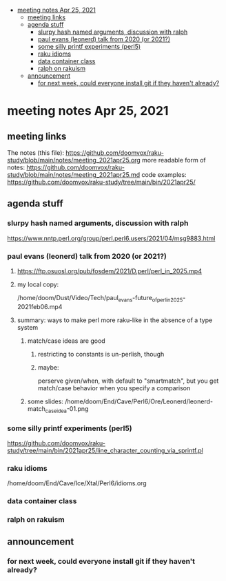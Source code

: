 - [meeting notes Apr 25, 2021](#org640ba56)
  - [meeting links](#org3ab9228)
  - [agenda stuff](#orgab77986)
    - [slurpy hash named arguments, discussion with ralph](#org871f45c)
    - [paul evans (leonerd) talk from 2020 (or 2021?)](#org3bcdfa1)
    - [some silly printf experiments (perl5)](#org684bfd9)
    - [raku idioms](#org7980cc5)
    - [data container class](#org0987b8f)
    - [ralph on rakuism](#org8de2601)
  - [announcement](#org9f849d0)
    - [for next week, could everyone install git if they haven't already?](#org7030476)


<a id="org640ba56"></a>

# meeting notes Apr 25, 2021


<a id="org3ab9228"></a>

## meeting links

The notes (this file): <https://github.com/doomvox/raku-study/blob/main/notes/meeting_2021apr25.org> more readable form of notes: <https://github.com/doomvox/raku-study/blob/main/notes/meeting_2021apr25.md> code examples: <https://github.com/doomvox/raku-study/tree/main/bin/2021apr25/>


<a id="orgab77986"></a>

## agenda stuff


<a id="org871f45c"></a>

### slurpy hash named arguments, discussion with ralph

<https://www.nntp.perl.org/group/perl.perl6.users/2021/04/msg9883.html>


<a id="org3bcdfa1"></a>

### paul evans (leonerd) talk from 2020 (or 2021?)

1.  <https://ftp.osuosl.org/pub/fosdem/2021/D.perl/perl_in_2025.mp4>

2.  my local copy:

    /home/doom/Dust/Video/Tech/paul<sub>evans</sub>-future<sub>of</sub><sub>perl</sub><sub>in</sub><sub>2025</sub>-2021feb06.mp4

3.  summary: ways to make perl more raku-like in the absence of a type system

    1.  match/case ideas are good
    
        1.  restricting to constants is un-perlish, though
        
        2.  maybe:
        
            perserve given/when, with default to "smartmatch", but you get match/case behavior when you specify a comparison
    
    2.  some slides: /home/doom/End/Cave/Perl6/Ore/Leonerd/leonerd-match<sub>case</sub><sub>idea</sub>-01.png


<a id="org684bfd9"></a>

### some silly printf experiments (perl5)

<https://github.com/doomvox/raku-study/tree/main/bin/2021apr25/line_character_counting_via_sprintf.pl>


<a id="org7980cc5"></a>

### raku idioms

/home/doom/End/Cave/Ice/Xtal/Perl6/idioms.org


<a id="org0987b8f"></a>

### data container class


<a id="org8de2601"></a>

### ralph on rakuism


<a id="org9f849d0"></a>

## announcement


<a id="org7030476"></a>

### for next week, could everyone install git if they haven't already?
